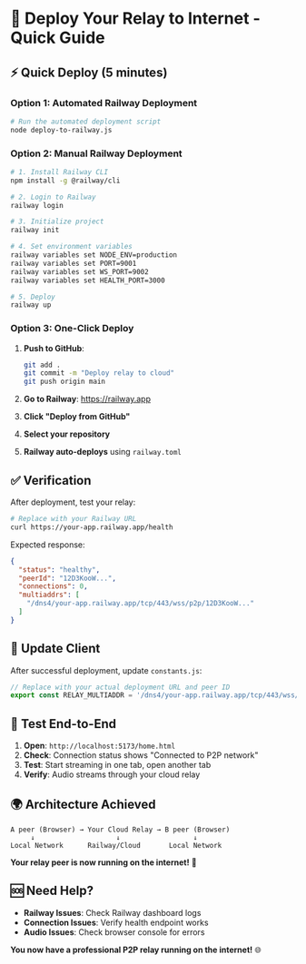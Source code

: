 # 🚀 Deploy Your Relay to Internet - Quick Guide

## ⚡ Quick Deploy (5 minutes)

### Option 1: Automated Railway Deployment
```bash
# Run the automated deployment script
node deploy-to-railway.js
```

### Option 2: Manual Railway Deployment
```bash
# 1. Install Railway CLI
npm install -g @railway/cli

# 2. Login to Railway
railway login

# 3. Initialize project
railway init

# 4. Set environment variables
railway variables set NODE_ENV=production
railway variables set PORT=9001
railway variables set WS_PORT=9002
railway variables set HEALTH_PORT=3000

# 5. Deploy
railway up
```

### Option 3: One-Click Deploy
1. **Push to GitHub**:
   ```bash
   git add .
   git commit -m "Deploy relay to cloud"
   git push origin main
   ```

2. **Go to Railway**: https://railway.app
3. **Click "Deploy from GitHub"**
4. **Select your repository**
5. **Railway auto-deploys** using `railway.toml`

## ✅ Verification

After deployment, test your relay:

```bash
# Replace with your Railway URL
curl https://your-app.railway.app/health
```

Expected response:
```json
{
  "status": "healthy",
  "peerId": "12D3KooW...",
  "connections": 0,
  "multiaddrs": [
    "/dns4/your-app.railway.app/tcp/443/wss/p2p/12D3KooW..."
  ]
}
```

## 🔧 Update Client

After successful deployment, update `constants.js`:

```javascript
// Replace with your actual deployment URL and peer ID
export const RELAY_MULTIADDR = '/dns4/your-app.railway.app/tcp/443/wss/p2p/YOUR_PEER_ID'
```

## 🎯 Test End-to-End

1. **Open**: `http://localhost:5173/home.html`
2. **Check**: Connection status shows "Connected to P2P network"
3. **Test**: Start streaming in one tab, open another tab
4. **Verify**: Audio streams through your cloud relay

## 🌍 Architecture Achieved

```
A peer (Browser) → Your Cloud Relay → B peer (Browser)
     ↓                    ↓                  ↓
Local Network      Railway/Cloud       Local Network
```

**Your relay peer is now running on the internet!** 🎉

## 🆘 Need Help?

- **Railway Issues**: Check Railway dashboard logs
- **Connection Issues**: Verify health endpoint works
- **Audio Issues**: Check browser console for errors

**You now have a professional P2P relay running on the internet!** 🌐